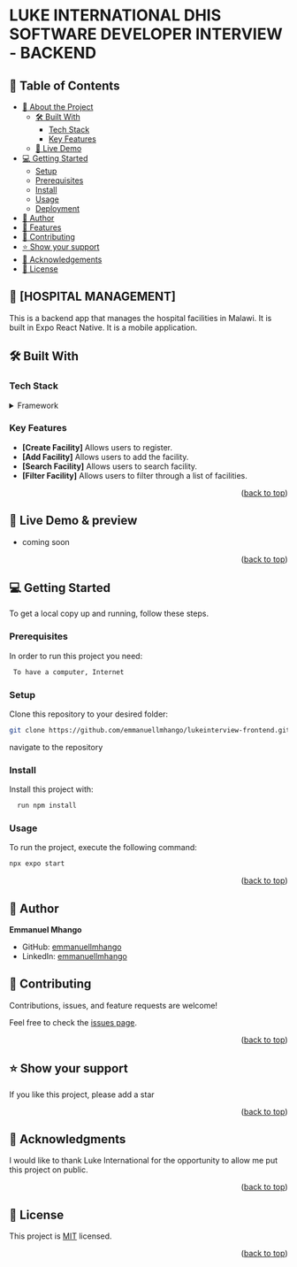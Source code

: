 <a name="readme-top"></a>

<!-- TABLE OF CONTENTS -->

# LUKE INTERNATIONAL DHIS SOFTWARE DEVELOPER INTERVIEW - BACKEND

## 📗 Table of Contents

- [📖 About the Project](#about-project)
  - [🛠 Built With](#built-with)
    - [Tech Stack](#tech-stack)
    - [Key Features](#key-features)
  - [🚀 Live Demo](#live-demo)
- [💻 Getting Started](#getting-started)
  - [Setup](#setup)
  - [Prerequisites](#prerequisites)
  - [Install](#install)
  - [Usage](#usage)
  - [Deployment](#deployment)
- [👥 Author](#author)
- [🔭 Features](#features)
- [🤝 Contributing](#contributing)
- [⭐️ Show your support](#support)
- [🙏 Acknowledgements](#acknowledgements)
- [📝 License](#license)

<!-- PROJECT DESCRIPTION -->

## 📖 [HOSPITAL MANAGEMENT] <a name="about-project"></a>

This is a backend app that manages the hospital facilities in Malawi. It is built in Expo React Native. It is a mobile application.

## 🛠 Built With <a name="built-with"></a>

### Tech Stack <a name="tech-stack"></a>

<details>
  <summary>Framework</summary>
  <ul>
   <li><a href="https://reactnative.dev/">React Native</a></li>
  </ul>
</details>

<!-- Features -->

### Key Features <a name="key-features"></a>

- **[Create Facility]** Allows users to register.
- **[Add Facility]** Allows users to add the facility.
- **[Search Facility]** Allows users to search facility.
- **[Filter Facility]** Allows users to filter through a list of facilities.

<p align="right">(<a href="#readme-top">back to top</a>)</p>

<!-- LIVE DEMO -->

## 🚀 Live Demo & preview <a name="live-demo"></a>

- coming soon

<p align="right">(<a href="#readme-top">back to top</a>)</p>

<!-- GETTING STARTED -->

## 💻 Getting Started <a name="getting-started"></a>

To get a local copy up and running, follow these steps.

### Prerequisites

In order to run this project you need:

```sh
 To have a computer, Internet
```

### Setup

Clone this repository to your desired folder:

```sh
git clone https://github.com/emmanuellmhango/lukeinterview-frontend.git
```

navigate to the repository

### Install

Install this project with:

```sh
  run npm install
```

### Usage

To run the project, execute the following command:

```sh
npx expo start
```

<p align="right">(<a href="#readme-top">back to top</a>)</p>

<!-- AUTHOR -->

## 👥 Author <a name="author"></a>

<b> Emmanuel Mhango</b>

- GitHub: [emmanuellmhango](https://github.com/emmanuellmhango)
- LinkedIn: [emmanuellmhango](https://www.linkedin.com/in/emmanuellmhango)

<!-- CONTRIBUTING -->

## 🤝 Contributing <a name="contributing"></a>

Contributions, issues, and feature requests are welcome!

Feel free to check the [issues page](../../issues/).

<p align="right">(<a href="#readme-top">back to top</a>)</p>

<!-- SUPPORT -->

## ⭐️ Show your support <a name="support"></a>

If you like this project, please add a star

<p align="right">(<a href="#readme-top">back to top</a>)</p>

<!-- ACKNOWLEDGEMENTS -->

## 🙏 Acknowledgments <a name="acknowledgements"></a>

I would like to thank Luke International for the opportunity to allow me put this project on public.

<p align="right">(<a href="#readme-top">back to top</a>)</p>

<!-- LICENSE -->

## 📝 License <a name="license"></a>

This project is [MIT](./LICENSE) licensed.

<p align="right">(<a href="#readme-top">back to top</a>)</p>
